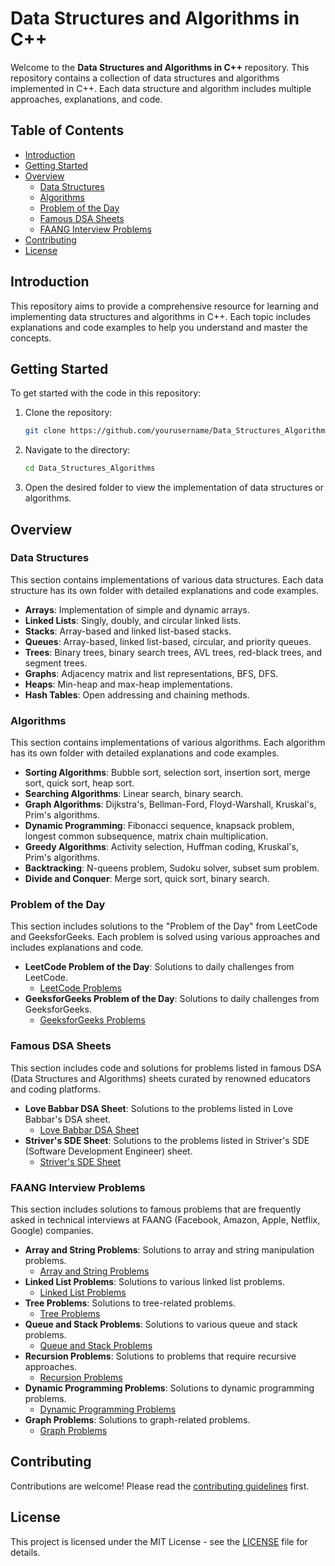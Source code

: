 # Data Structures and Algorithms in C++

Welcome to the **Data Structures and Algorithms in C++** repository. This repository contains a collection of data structures and algorithms implemented in C++. Each data structure and algorithm includes multiple approaches, explanations, and code.

## Table of Contents

- [Introduction](#introduction)
- [Getting Started](#getting-started)
- [Overview](#overview)
  - [Data Structures](#data-structures)
  - [Algorithms](#algorithms)
  - [Problem of the Day](#problem-of-the-day)
  - [Famous DSA Sheets](#famous-dsa-sheets)
  - [FAANG Interview Problems](#faang-interview-problems)
- [Contributing](#contributing)
- [License](#license)

## Introduction

This repository aims to provide a comprehensive resource for learning and implementing data structures and algorithms in C++. Each topic includes explanations and code examples to help you understand and master the concepts.

## Getting Started

To get started with the code in this repository:

1. Clone the repository:
    ```sh
    git clone https://github.com/yourusername/Data_Structures_Algorithms.git
    ```
2. Navigate to the directory:
    ```sh
    cd Data_Structures_Algorithms
    ```
3. Open the desired folder to view the implementation of data structures or algorithms.

## Overview

### Data Structures

This section contains implementations of various data structures. Each data structure has its own folder with detailed explanations and code examples.

- **Arrays**: Implementation of simple and dynamic arrays.
- **Linked Lists**: Singly, doubly, and circular linked lists.
- **Stacks**: Array-based and linked list-based stacks.
- **Queues**: Array-based, linked list-based, circular, and priority queues.
- **Trees**: Binary trees, binary search trees, AVL trees, red-black trees, and segment trees.
- **Graphs**: Adjacency matrix and list representations, BFS, DFS.
- **Heaps**: Min-heap and max-heap implementations.
- **Hash Tables**: Open addressing and chaining methods.

### Algorithms

This section contains implementations of various algorithms. Each algorithm has its own folder with detailed explanations and code examples.

- **Sorting Algorithms**: Bubble sort, selection sort, insertion sort, merge sort, quick sort, heap sort.
- **Searching Algorithms**: Linear search, binary search.
- **Graph Algorithms**: Dijkstra's, Bellman-Ford, Floyd-Warshall, Kruskal's, Prim's algorithms.
- **Dynamic Programming**: Fibonacci sequence, knapsack problem, longest common subsequence, matrix chain multiplication.
- **Greedy Algorithms**: Activity selection, Huffman coding, Kruskal's, Prim's algorithms.
- **Backtracking**: N-queens problem, Sudoku solver, subset sum problem.
- **Divide and Conquer**: Merge sort, quick sort, binary search.

### Problem of the Day

This section includes solutions to the "Problem of the Day" from LeetCode and GeeksforGeeks. Each problem is solved using various approaches and includes explanations and code.

- **LeetCode Problem of the Day**: Solutions to daily challenges from LeetCode.
  - [LeetCode Problems](./Problem_of_the_Day/LeetCode)
- **GeeksforGeeks Problem of the Day**: Solutions to daily challenges from GeeksforGeeks.
  - [GeeksforGeeks Problems](./Problem_of_the_Day/GeeksforGeeks)

### Famous DSA Sheets

This section includes code and solutions for problems listed in famous DSA (Data Structures and Algorithms) sheets curated by renowned educators and coding platforms.

- **Love Babbar DSA Sheet**: Solutions to the problems listed in Love Babbar's DSA sheet.
  - [Love Babbar DSA Sheet](./Famous_DSA_Sheets/Love_Babbar)
- **Striver's SDE Sheet**: Solutions to the problems listed in Striver's SDE (Software Development Engineer) sheet.
  - [Striver's SDE Sheet](./Famous_DSA_Sheets/Striver_SDE_Sheet)

### FAANG Interview Problems

This section includes solutions to famous problems that are frequently asked in technical interviews at FAANG (Facebook, Amazon, Apple, Netflix, Google) companies.

- **Array and String Problems**: Solutions to array and string manipulation problems.
  - [Array and String Problems](./FAANG_Interview_Problems/Array_and_String)
- **Linked List Problems**: Solutions to various linked list problems.
  - [Linked List Problems](./FAANG_Interview_Problems/Linked_List)
- **Tree Problems**: Solutions to tree-related problems.
  - [Tree Problems](./FAANG_Interview_Problems/Tree)
- **Queue and Stack Problems**: Solutions to various queue and stack problems.
  - [Queue and Stack Problems](./FAANG_Interview_Problems/Queue_and_Stack)
- **Recursion Problems**: Solutions to problems that require recursive approaches.
  - [Recursion Problems](./FAANG_Interview_Problems/Recursion)
- **Dynamic Programming Problems**: Solutions to dynamic programming problems.
  - [Dynamic Programming Problems](./FAANG_Interview_Problems/Dynamic_Programming)
- **Graph Problems**: Solutions to graph-related problems.
  - [Graph Problems](./FAANG_Interview_Problems/Graph)


## Contributing

Contributions are welcome! Please read the [contributing guidelines](./CONTRIBUTING.md) first.

## License

This project is licensed under the MIT License - see the [LICENSE](./LICENSE) file for details.
